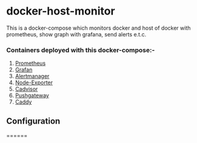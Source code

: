 # docker-host-monitor

This is a docker-compose which monitors docker and host of docker with prometheus, show graph with grafana, send alerts e.t.c.


### Containers deployed with this docker-compose:-
1. [Prometheus](https://prometheus.io/)
2. [Grafan](https://grafana.com/oss/grafana/)
3. [Alertmanager](https://prometheus.io/docs/alerting/latest/alertmanager/)
4. [Node-Exporter](https://prometheus.io/docs/guides/node-exporter/)
5. [Cadvisor](https://github.com/google/cadvisor)
6. [Pushgateway](https://github.com/prometheus/pushgateway)
7. [Caddy](https://caddyserver.com/)

## Configuration
======


